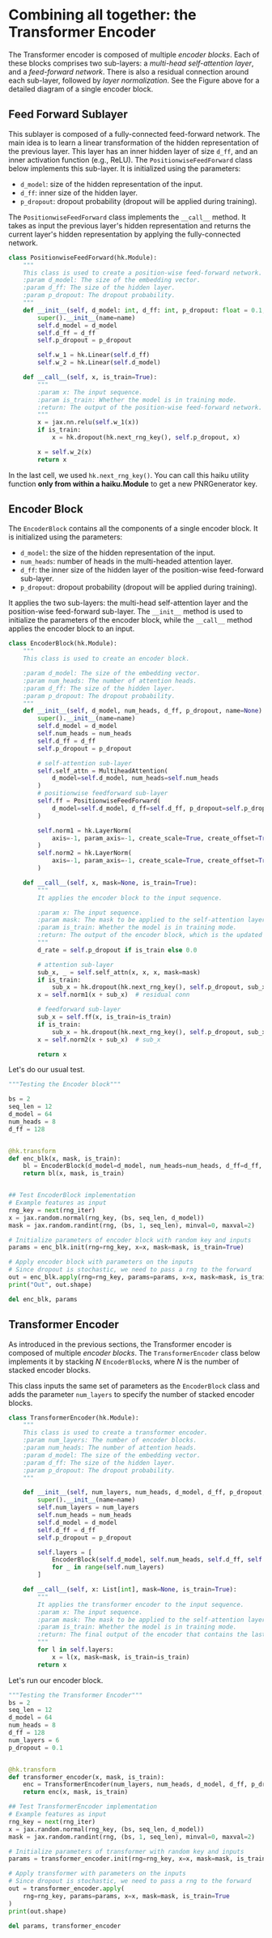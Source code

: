 # Combining all together: the Transformer Encoder

The Transformer encoder is composed of multiple *encoder blocks*. Each of these blocks comprises two sub-layers: a *multi-head self-attention layer*, and a *feed-forward network*. There is also a residual connection around each sub-layer, followed by *layer normalization*. See the Figure above for a detailed diagram of a single encoder block.

## Feed Forward Sublayer

This sublayer is composed of a fully-connected feed-forward network. The main idea is to learn a linear transformation of the hidden representation of the previous layer. This layer has an inner hidden layer of size `d_ff`, and an inner activation function (e.g., ReLU). The `PositionwiseFeedForward` class below implements this sub-layer. It is initialized using the parameters:

- `d_model`: size of the hidden representation of the input.
- `d_ff`: inner size of the hidden layer.
- `p_dropout`: dropout probability (dropout will be applied during training).

The `PositionwiseFeedForward` class implements the `__call__` method. It takes as input the previous layer's hidden representation and returns the current layer's hidden representation by applying the fully-connected network.

```python
class PositionwiseFeedForward(hk.Module):
    """
    This class is used to create a position-wise feed-forward network.
    :param d_model: The size of the embedding vector.
    :param d_ff: The size of the hidden layer.
    :param p_dropout: The dropout probability.
    """
    def __init__(self, d_model: int, d_ff: int, p_dropout: float = 0.1, name=None):
        super().__init__(name=name)
        self.d_model = d_model
        self.d_ff = d_ff
        self.p_dropout = p_dropout

        self.w_1 = hk.Linear(self.d_ff)
        self.w_2 = hk.Linear(self.d_model)

    def __call__(self, x, is_train=True):
        """
        :param x: The input sequence.
        :param is_train: Whether the model is in training mode.
        :return: The output of the position-wise feed-forward network.
        """
        x = jax.nn.relu(self.w_1(x))
        if is_train:
            x = hk.dropout(hk.next_rng_key(), self.p_dropout, x)

        x = self.w_2(x)
        return x
```

In the last cell, we used `hk.next_rng_key()`. You can call this haiku utility function 
**only from within a haiku.Module** to get a new PNRGenerator key.

## Encoder Block

The `EncoderBlock` contains all the components of a single encoder block. It is initialized using the parameters:

- `d_model`: the size of the hidden representation of the input.
- `num_heads`: number of heads in the multi-headed attention layer.
- `d_ff`: the inner size of the hidden layer of the position-wise feed-forward sub-layer.
- `p_dropout`: dropout probability (dropout will be applied during training).

It applies the two sub-layers: the multi-head self-attention layer and the position-wise feed-forward sub-layer.
The `__init__` method is used to initialize the parameters of the encoder block, while the `__call__` method applies the encoder block to an input.

```python
class EncoderBlock(hk.Module):
    """
    This class is used to create an encoder block.

    :param d_model: The size of the embedding vector.
    :param num_heads: The number of attention heads.
    :param d_ff: The size of the hidden layer.
    :param p_dropout: The dropout probability.
    """
    def __init__(self, d_model, num_heads, d_ff, p_dropout, name=None):
        super().__init__(name=name)
        self.d_model = d_model
        self.num_heads = num_heads
        self.d_ff = d_ff
        self.p_dropout = p_dropout

        # self-attention sub-layer
        self.self_attn = MultiheadAttention(
            d_model=self.d_model, num_heads=self.num_heads
        )
        # positionwise feedforward sub-layer
        self.ff = PositionwiseFeedForward(
            d_model=self.d_model, d_ff=self.d_ff, p_dropout=self.p_dropout
        )

        self.norm1 = hk.LayerNorm(
            axis=-1, param_axis=-1, create_scale=True, create_offset=True
        )
        self.norm2 = hk.LayerNorm(
            axis=-1, param_axis=-1, create_scale=True, create_offset=True
        )

    def __call__(self, x, mask=None, is_train=True):
        """
        It applies the encoder block to the input sequence.

        :param x: The input sequence.
        :param mask: The mask to be applied to the self-attention layer.
        :param is_train: Whether the model is in training mode.
        :return: The output of the encoder block, which is the updated input sequence.
        """
        d_rate = self.p_dropout if is_train else 0.0

        # attention sub-layer
        sub_x, _ = self.self_attn(x, x, x, mask=mask)
        if is_train:
            sub_x = hk.dropout(hk.next_rng_key(), self.p_dropout, sub_x)
        x = self.norm1(x + sub_x)  # residual conn

        # feedforward sub-layer
        sub_x = self.ff(x, is_train=is_train)
        if is_train:
            sub_x = hk.dropout(hk.next_rng_key(), self.p_dropout, sub_x)
        x = self.norm2(x + sub_x)  # sub_x

        return x
```

Let's do our usual test.

```python
"""Testing the Encoder block"""

bs = 2
seq_len = 12
d_model = 64
num_heads = 8
d_ff = 128


@hk.transform
def enc_blk(x, mask, is_train):
    bl = EncoderBlock(d_model=d_model, num_heads=num_heads, d_ff=d_ff, p_dropout=0.1)
    return bl(x, mask, is_train)


## Test EncoderBlock implementation
# Example features as input
rng_key = next(rng_iter)
x = jax.random.normal(rng_key, (bs, seq_len, d_model))
mask = jax.random.randint(rng, (bs, 1, seq_len), minval=0, maxval=2)

# Initialize parameters of encoder block with random key and inputs
params = enc_blk.init(rng=rng_key, x=x, mask=mask, is_train=True)

# Apply encoder block with parameters on the inputs
# Since dropout is stochastic, we need to pass a rng to the forward
out = enc_blk.apply(rng=rng_key, params=params, x=x, mask=mask, is_train=True)
print("Out", out.shape)

del enc_blk, params
```

## Transformer Encoder

As introduced in the previous sections, the Transformer encoder is composed of multiple *encoder blocks*. The `TransformerEncoder` class below implements it by stacking $N$ `EncoderBlock`s, where $N$ is the number of stacked encoder blocks.

This class inputs the same set of parameters as the `EncoderBlock` class and adds the parameter `num_layers` to specify the number of stacked encoder blocks.

```python
class TransformerEncoder(hk.Module):
    """
    This class is used to create a transformer encoder.
    :param num_layers: The number of encoder blocks.
    :param num_heads: The number of attention heads.
    :param d_model: The size of the embedding vector.
    :param d_ff: The size of the hidden layer.
    :param p_dropout: The dropout probability.
    """

    def __init__(self, num_layers, num_heads, d_model, d_ff, p_dropout, name=None):
        super().__init__(name=name)
        self.num_layers = num_layers
        self.num_heads = num_heads
        self.d_model = d_model
        self.d_ff = d_ff
        self.p_dropout = p_dropout

        self.layers = [
            EncoderBlock(self.d_model, self.num_heads, self.d_ff, self.p_dropout)
            for _ in range(self.num_layers)
        ]

    def __call__(self, x: List[int], mask=None, is_train=True):
        """
        It applies the transformer encoder to the input sequence.
        :param x: The input sequence.
        :param mask: The mask to be applied to the self-attention layer.
        :param is_train: Whether the model is in training mode.
        :return: The final output of the encoder that contains the last encoder block output.
        """
        for l in self.layers:
            x = l(x, mask=mask, is_train=is_train)
        return x
```

Let's run our encoder block.

```python
"""Testing the Transformer Encoder"""
bs = 2
seq_len = 12
d_model = 64
num_heads = 8
d_ff = 128
num_layers = 6
p_dropout = 0.1


@hk.transform
def transformer_encoder(x, mask, is_train):
    enc = TransformerEncoder(num_layers, num_heads, d_model, d_ff, p_dropout, "t_enc")
    return enc(x, mask, is_train)

## Test TransformerEncoder implementation
# Example features as input
rng_key = next(rng_iter)
x = jax.random.normal(rng_key, (bs, seq_len, d_model))
mask = jax.random.randint(rng, (bs, 1, seq_len), minval=0, maxval=2)

# Initialize parameters of transformer with random key and inputs
params = transformer_encoder.init(rng=rng_key, x=x, mask=mask, is_train=True)

# Apply transformer with parameters on the inputs
# Since dropout is stochastic, we need to pass a rng to the forward
out = transformer_encoder.apply(
    rng=rng_key, params=params, x=x, mask=mask, is_train=True
)
print(out.shape)

del params, transformer_encoder
```